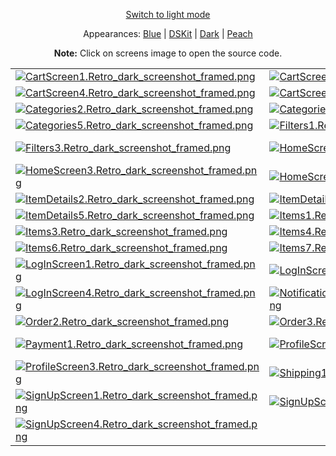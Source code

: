 <p align='center'><a href="ScreensGallery_Retro_light.md">Switch to light mode</a></p>
<p align='center'>Appearances:
<a href="ScreensGallery_Blue_dark.md">Blue</a> | <a href="ScreensGallery_DSKit_dark.md">DSKit</a> | <a href="ScreensGallery_Dark_dark.md">Dark</a> | <a href="ScreensGallery_Peach_dark.md">Peach</a>
</p>
<p align='center'><b>Note:</b> Click on screens image to open the source code.</p>
<table>
<tr>
<td><a href="../DSKitExplorer/Screens/./CartScreen1.swift"><img src="Screenshots/./CartScreen1.Retro_dark_screenshot_framed.png" alt="CartScreen1.Retro_dark_screenshot_framed.png"></a></td>
<td><a href="../DSKitExplorer/Screens/./CartScreen2.swift"><img src="Screenshots/./CartScreen2.Retro_dark_screenshot_framed.png" alt="CartScreen2.Retro_dark_screenshot_framed.png"></a></td>
<td><a href="../DSKitExplorer/Screens/./CartScreen3.swift"><img src="Screenshots/./CartScreen3.Retro_dark_screenshot_framed.png" alt="CartScreen3.Retro_dark_screenshot_framed.png"></a></td>
</tr>
<tr>
<td><a href="../DSKitExplorer/Screens/./CartScreen4.swift"><img src="Screenshots/./CartScreen4.Retro_dark_screenshot_framed.png" alt="CartScreen4.Retro_dark_screenshot_framed.png"></a></td>
<td><a href="../DSKitExplorer/Screens/./CartScreen5.swift"><img src="Screenshots/./CartScreen5.Retro_dark_screenshot_framed.png" alt="CartScreen5.Retro_dark_screenshot_framed.png"></a></td>
<td><a href="../DSKitExplorer/Screens/./Categories1.swift"><img src="Screenshots/./Categories1.Retro_dark_screenshot_framed.png" alt="Categories1.Retro_dark_screenshot_framed.png"></a></td>
</tr>
<tr>
<td><a href="../DSKitExplorer/Screens/./Categories2.swift"><img src="Screenshots/./Categories2.Retro_dark_screenshot_framed.png" alt="Categories2.Retro_dark_screenshot_framed.png"></a></td>
<td><a href="../DSKitExplorer/Screens/./Categories3.swift"><img src="Screenshots/./Categories3.Retro_dark_screenshot_framed.png" alt="Categories3.Retro_dark_screenshot_framed.png"></a></td>
<td><a href="../DSKitExplorer/Screens/./Categories4.swift"><img src="Screenshots/./Categories4.Retro_dark_screenshot_framed.png" alt="Categories4.Retro_dark_screenshot_framed.png"></a></td>
</tr>
<tr>
<td><a href="../DSKitExplorer/Screens/./Categories5.swift"><img src="Screenshots/./Categories5.Retro_dark_screenshot_framed.png" alt="Categories5.Retro_dark_screenshot_framed.png"></a></td>
<td><a href="../DSKitExplorer/Screens/./Filters1.swift"><img src="Screenshots/./Filters1.Retro_dark_screenshot_framed.png" alt="Filters1.Retro_dark_screenshot_framed.png"></a></td>
<td><a href="../DSKitExplorer/Screens/./Filters2.swift"><img src="Screenshots/./Filters2.Retro_dark_screenshot_framed.png" alt="Filters2.Retro_dark_screenshot_framed.png"></a></td>
</tr>
<tr>
<td><a href="../DSKitExplorer/Screens/./Filters3.swift"><img src="Screenshots/./Filters3.Retro_dark_screenshot_framed.png" alt="Filters3.Retro_dark_screenshot_framed.png"></a></td>
<td><a href="../DSKitExplorer/Screens/./HomeScreen1.swift"><img src="Screenshots/./HomeScreen1.Retro_dark_screenshot_framed.png" alt="HomeScreen1.Retro_dark_screenshot_framed.png"></a></td>
<td><a href="../DSKitExplorer/Screens/./HomeScreen2.swift"><img src="Screenshots/./HomeScreen2.Retro_dark_screenshot_framed.png" alt="HomeScreen2.Retro_dark_screenshot_framed.png"></a></td>
</tr>
<tr>
<td><a href="../DSKitExplorer/Screens/./HomeScreen3.swift"><img src="Screenshots/./HomeScreen3.Retro_dark_screenshot_framed.png" alt="HomeScreen3.Retro_dark_screenshot_framed.png"></a></td>
<td><a href="../DSKitExplorer/Screens/./HomeScreen4.swift"><img src="Screenshots/./HomeScreen4.Retro_dark_screenshot_framed.png" alt="HomeScreen4.Retro_dark_screenshot_framed.png"></a></td>
<td><a href="../DSKitExplorer/Screens/./ItemDetails1.swift"><img src="Screenshots/./ItemDetails1.Retro_dark_screenshot_framed.png" alt="ItemDetails1.Retro_dark_screenshot_framed.png"></a></td>
</tr>
<tr>
<td><a href="../DSKitExplorer/Screens/./ItemDetails2.swift"><img src="Screenshots/./ItemDetails2.Retro_dark_screenshot_framed.png" alt="ItemDetails2.Retro_dark_screenshot_framed.png"></a></td>
<td><a href="../DSKitExplorer/Screens/./ItemDetails3.swift"><img src="Screenshots/./ItemDetails3.Retro_dark_screenshot_framed.png" alt="ItemDetails3.Retro_dark_screenshot_framed.png"></a></td>
<td><a href="../DSKitExplorer/Screens/./ItemDetails4.swift"><img src="Screenshots/./ItemDetails4.Retro_dark_screenshot_framed.png" alt="ItemDetails4.Retro_dark_screenshot_framed.png"></a></td>
</tr>
<tr>
<td><a href="../DSKitExplorer/Screens/./ItemDetails5.swift"><img src="Screenshots/./ItemDetails5.Retro_dark_screenshot_framed.png" alt="ItemDetails5.Retro_dark_screenshot_framed.png"></a></td>
<td><a href="../DSKitExplorer/Screens/./Items1.swift"><img src="Screenshots/./Items1.Retro_dark_screenshot_framed.png" alt="Items1.Retro_dark_screenshot_framed.png"></a></td>
<td><a href="../DSKitExplorer/Screens/./Items2.swift"><img src="Screenshots/./Items2.Retro_dark_screenshot_framed.png" alt="Items2.Retro_dark_screenshot_framed.png"></a></td>
</tr>
<tr>
<td><a href="../DSKitExplorer/Screens/./Items3.swift"><img src="Screenshots/./Items3.Retro_dark_screenshot_framed.png" alt="Items3.Retro_dark_screenshot_framed.png"></a></td>
<td><a href="../DSKitExplorer/Screens/./Items4.swift"><img src="Screenshots/./Items4.Retro_dark_screenshot_framed.png" alt="Items4.Retro_dark_screenshot_framed.png"></a></td>
<td><a href="../DSKitExplorer/Screens/./Items5.swift"><img src="Screenshots/./Items5.Retro_dark_screenshot_framed.png" alt="Items5.Retro_dark_screenshot_framed.png"></a></td>
</tr>
<tr>
<td><a href="../DSKitExplorer/Screens/./Items6.swift"><img src="Screenshots/./Items6.Retro_dark_screenshot_framed.png" alt="Items6.Retro_dark_screenshot_framed.png"></a></td>
<td><a href="../DSKitExplorer/Screens/./Items7.swift"><img src="Screenshots/./Items7.Retro_dark_screenshot_framed.png" alt="Items7.Retro_dark_screenshot_framed.png"></a></td>
<td><a href="../DSKitExplorer/Screens/./Items8.swift"><img src="Screenshots/./Items8.Retro_dark_screenshot_framed.png" alt="Items8.Retro_dark_screenshot_framed.png"></a></td>
</tr>
<tr>
<td><a href="../DSKitExplorer/Screens/./LogInScreen1.swift"><img src="Screenshots/./LogInScreen1.Retro_dark_screenshot_framed.png" alt="LogInScreen1.Retro_dark_screenshot_framed.png"></a></td>
<td><a href="../DSKitExplorer/Screens/./LogInScreen2.swift"><img src="Screenshots/./LogInScreen2.Retro_dark_screenshot_framed.png" alt="LogInScreen2.Retro_dark_screenshot_framed.png"></a></td>
<td><a href="../DSKitExplorer/Screens/./LogInScreen3.swift"><img src="Screenshots/./LogInScreen3.Retro_dark_screenshot_framed.png" alt="LogInScreen3.Retro_dark_screenshot_framed.png"></a></td>
</tr>
<tr>
<td><a href="../DSKitExplorer/Screens/./LogInScreen4.swift"><img src="Screenshots/./LogInScreen4.Retro_dark_screenshot_framed.png" alt="LogInScreen4.Retro_dark_screenshot_framed.png"></a></td>
<td><a href="../DSKitExplorer/Screens/./NotificationsScreen1.swift"><img src="Screenshots/./NotificationsScreen1.Retro_dark_screenshot_framed.png" alt="NotificationsScreen1.Retro_dark_screenshot_framed.png"></a></td>
<td><a href="../DSKitExplorer/Screens/./Order1.swift"><img src="Screenshots/./Order1.Retro_dark_screenshot_framed.png" alt="Order1.Retro_dark_screenshot_framed.png"></a></td>
</tr>
<tr>
<td><a href="../DSKitExplorer/Screens/./Order2.swift"><img src="Screenshots/./Order2.Retro_dark_screenshot_framed.png" alt="Order2.Retro_dark_screenshot_framed.png"></a></td>
<td><a href="../DSKitExplorer/Screens/./Order3.swift"><img src="Screenshots/./Order3.Retro_dark_screenshot_framed.png" alt="Order3.Retro_dark_screenshot_framed.png"></a></td>
<td><a href="../DSKitExplorer/Screens/./Order4.swift"><img src="Screenshots/./Order4.Retro_dark_screenshot_framed.png" alt="Order4.Retro_dark_screenshot_framed.png"></a></td>
</tr>
<tr>
<td><a href="../DSKitExplorer/Screens/./Payment1.swift"><img src="Screenshots/./Payment1.Retro_dark_screenshot_framed.png" alt="Payment1.Retro_dark_screenshot_framed.png"></a></td>
<td><a href="../DSKitExplorer/Screens/./ProfileScreen1.swift"><img src="Screenshots/./ProfileScreen1.Retro_dark_screenshot_framed.png" alt="ProfileScreen1.Retro_dark_screenshot_framed.png"></a></td>
<td><a href="../DSKitExplorer/Screens/./ProfileScreen2.swift"><img src="Screenshots/./ProfileScreen2.Retro_dark_screenshot_framed.png" alt="ProfileScreen2.Retro_dark_screenshot_framed.png"></a></td>
</tr>
<tr>
<td><a href="../DSKitExplorer/Screens/./ProfileScreen3.swift"><img src="Screenshots/./ProfileScreen3.Retro_dark_screenshot_framed.png" alt="ProfileScreen3.Retro_dark_screenshot_framed.png"></a></td>
<td><a href="../DSKitExplorer/Screens/./Shipping1.swift"><img src="Screenshots/./Shipping1.Retro_dark_screenshot_framed.png" alt="Shipping1.Retro_dark_screenshot_framed.png"></a></td>
<td><a href="../DSKitExplorer/Screens/./Shipping2.swift"><img src="Screenshots/./Shipping2.Retro_dark_screenshot_framed.png" alt="Shipping2.Retro_dark_screenshot_framed.png"></a></td>
</tr>
<tr>
<td><a href="../DSKitExplorer/Screens/./SignUpScreen1.swift"><img src="Screenshots/./SignUpScreen1.Retro_dark_screenshot_framed.png" alt="SignUpScreen1.Retro_dark_screenshot_framed.png"></a></td>
<td><a href="../DSKitExplorer/Screens/./SignUpScreen2.swift"><img src="Screenshots/./SignUpScreen2.Retro_dark_screenshot_framed.png" alt="SignUpScreen2.Retro_dark_screenshot_framed.png"></a></td>
<td><a href="../DSKitExplorer/Screens/./SignUpScreen3.swift"><img src="Screenshots/./SignUpScreen3.Retro_dark_screenshot_framed.png" alt="SignUpScreen3.Retro_dark_screenshot_framed.png"></a></td>
</tr>
<tr>
<td><a href="../DSKitExplorer/Screens/./SignUpScreen4.swift"><img src="Screenshots/./SignUpScreen4.Retro_dark_screenshot_framed.png" alt="SignUpScreen4.Retro_dark_screenshot_framed.png"></a></td>
</tr>
</table>
